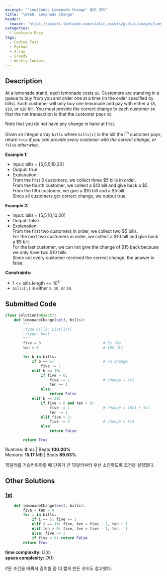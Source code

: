 ```yaml
---
excerpt: "'LeetCode: Lemonade Change' 풀이 정리"
title: "\0860. Lemonade Change"
header:
  teaser: "https://assets.leetcode.com/static_assets/public/images/LeetCode_Sharing.png"
categories:
  - Leetcode-Easy
tags:
  - Coding Test
  - Python
  - Array
  - Greedy
  - Weekly Contest
---
```


## <i class="fa-solid fa-file-lines"></i> Description

At a lemonade stand, each lemonade costs `$5`. Customers are standing in a queue to buy from you and order one at a time (in the order specified by bills). Each customer will only buy one lemonade and pay with either a `$5`, `$10`, or `$20` bill. You must provide the correct change to each customer so that the net transaction is that the customer pays `$5`.

Note that you do not have any change in hand at first.

Given an integer array `bills` where `bills[i]` is the bill the i<sup>th</sup> customer pays, return `true` *if you can provide every customer with the correct change, or* `false` *otherwise*.

**Example 1:**

- Input: bills = [5,5,5,10,20]
- Output: true
- Explanation:     
From the first 3 customers, we collect three $5 bills in order.    
From the fourth customer, we collect a $10 bill and give back a $5.    
From the fifth customer, we give a $10 bill and a $5 bill.    
Since all customers got correct change, we output true.

**Example 2:**

- Input: bills = [5,5,10,10,20]
- Output: false
- Explanation:     
From the first two customers in order, we collect two $5 bills.    
For the next two customers in order, we collect a $10 bill and give back a $5 bill.    
For the last customer, we can not give the change of $15 back because we only have two $10 bills.    
Since not every customer received the correct change, the answer is false.

**Constraints:**

- 1 <= bills.length <= 10<sup>5</sup>
- `bills[i]` is either `5`, `10`, or `20`.

## <i class="fa-solid fa-cloud-arrow-up"></i> Submitted Code

```python
class Solution(object):
    def lemonadeChange(self, bills):
        """
        :type bills: List[int]
        :rtype: bool
        """
        five = 0                            # 5$ 개수
        ten = 0                             # 10$ 개수

        for b in bills:
            if b == 5:                      # no change
                five += 1                   
            elif b == 10:
                if five > 0:                
                    five -= 1               # change = 5x1
                    ten += 1
                else:
                    return False
            elif b == 20:
                if five > 0 and ten > 0:    
                    five -= 1               # change = 10x1 + 5x1
                    ten -= 1
                elif five > 2:              
                    five -= 3               # change = 5x3
                else:
                    return False

        return True
```
<i class="fa-solid fa-clock"></i> Runtime: **0** ms \| Beats **100.00%**    
<i class="fa-solid fa-memory"></i> Memory: **15.17** MB \| Beats **89.63%**

15달러를 거슬러줘야할 때 단위가 큰 10달러부터 우선 소진하도록 조건을 설정했다.

## <i class="fa-solid fa-flask"></i> Other Solutions

### <a href="https://leetcode.com/problems/lemonade-change/solutions/143719/cjavapython-straight-forward-by-lee215-w58k/" target="_blank">1st</a>

```python
    def lemonadeChange(self, bills):
        five = ten = 0
        for i in bills:
            if i == 5: five += 1
            elif i == 10: five, ten = five - 1, ten + 1
            elif ten > 0: five, ten = five - 1, ten - 1
            else: five -= 3
            if five < 0: return False
        return True
```
<i class="fa-solid fa-clock"></i> **time complexity:** 𝑂(𝑛)    
<i class="fa-solid fa-memory"></i> **space complexity:** 𝑂(1)          

if문 조건을 바꿔서 길이를 좀 더 짧게 만든 코드도 참고했다.